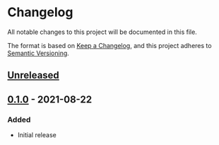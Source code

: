 # Changelog

All notable changes to this project will be documented in this file.

The format is based on [Keep a Changelog](https://keepachangelog.com/en/1.0.0/),
and this project adheres to [Semantic Versioning](https://semver.org/spec/v2.0.0.html).

## [Unreleased]

## [0.1.0] - 2021-08-22
### Added
- Initial release

[Unreleased]: https://github.com/mnishiguchi/dypa01/compare/..HEAD
[0.1.0]: https://github.com/mnishiguchi/dypa01/releases/tag/v0.1.0
